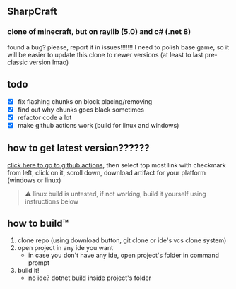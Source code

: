 ﻿## SharpCraft
### clone of minecraft, but on raylib (5.0) and c# (.net 8)

found a bug? please, report it in issues!!!!!!!
I need to polish base game, so it will be easier to update this clone
to newer versions (at least to last pre-classic version lmao)

## todo
- [x] fix flashing chunks on block placing/removing
- [x] find out why chunks goes black sometimes
- [x] refactor code a lot
- [x] make github actions work (build for linux and windows)

## how to get latest version??????
[click here to go to github actions](https://github.com/danilwhale/SharpCraft/actions/),
then select top most link with checkmark from left, click on it, scroll down, download artifact for your platform (windows or linux)
> ⚠️ linux build is untested, if not working, build it yourself using instructions below

## how to build™
1. clone repo (using download button, git clone or ide's vcs clone system)
2. open project in any ide you want
   - in case you don't have any ide, open project's folder in command prompt
3. build it!
   - no ide? dotnet build inside project's folder
